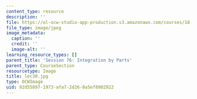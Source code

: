```yaml
---
content_type: resource
description: ''
file: https://ol-ocw-studio-app-production.s3.amazonaws.com/courses/18-01sc-single-variable-calculus-fall-2010/92d558971973afa72d260a5ef8902922_lec30.jpg
file_type: image/jpeg
image_metadata:
  caption: ''
  credit: ''
  image-alt: ''
learning_resource_types: []
parent_title: 'Session 76: Integration by Parts'
parent_type: CourseSection
resourcetype: Image
title: lec30.jpg
type: OCWImage
uid: 92d55897-1973-afa7-2d26-0a5ef8902922
---
```

